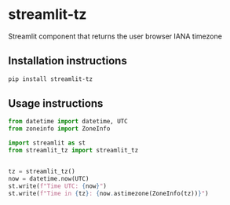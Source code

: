 # streamlit-tz

Streamlit component that returns the user browser IANA timezone

## Installation instructions

```sh
pip install streamlit-tz
```

## Usage instructions

```python
from datetime import datetime, UTC
from zoneinfo import ZoneInfo

import streamlit as st
from streamlit_tz import streamlit_tz


tz = streamlit_tz()
now = datetime.now(UTC)
st.write(f"Time UTC: {now}")
st.write(f"Time in {tz}: {now.astimezone(ZoneInfo(tz))}")
```
